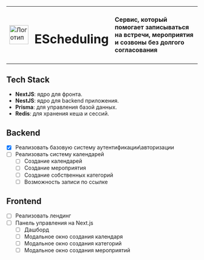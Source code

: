 <table>
  <tr>
    <td><img src="https://img.freepik.com/free-vector/gradient-red-calendar_78370-3839.jpg" alt="Логотип" width="50"></td>
    <td><h1>EScheduling</h1></td>
    <td><h4>Сервис, который помогает записываться на встречи, мероприятия и созвоны без долгого согласования</h4></td>
  </tr>
</table>



## Tech Stack
-   **NextJS**: ядро для фронта.
-   **NestJS**: ядро для backend приложения.
-   **Prisma**: для управления базой данных.
-   **Redis**: для хранения кеша и сессий.

## Backend

- [X] Реализовать базовую систему аутентификации\авторизации
- [ ] Реализовать систему календарей
  - [ ] Создание календарей
  - [ ] Создание мероприятия
  - [ ] Создание собственных категорий
  - [ ] Возможность записи по ссылке

## Frontend

- [ ] Реализовать лендинг
- [ ] Панель управления на Next.js
  - [ ] Дашборд
  - [ ] Модальное окно создания календаря
  - [ ] Модальное окно создания категорий
  - [ ] Модальное окно создания мероприятий